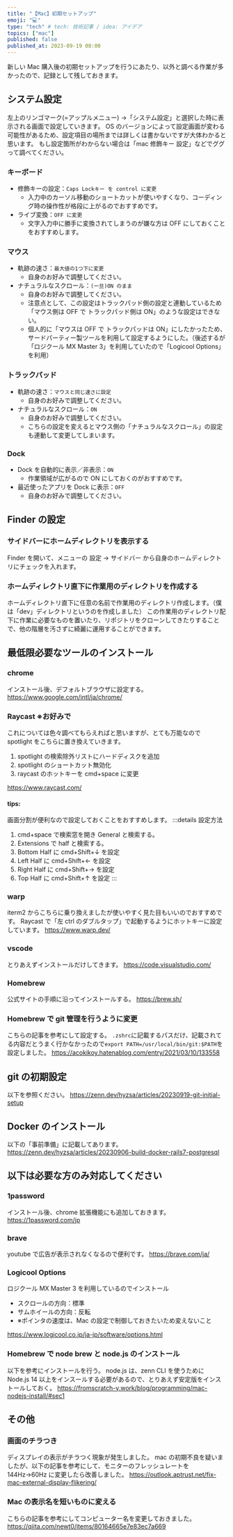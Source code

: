 ```yaml
---
title: "【Mac】初期セットアップ"
emoji: "💻"
type: "tech" # tech: 技術記事 / idea: アイデア
topics: ["mac"]
published: false
published_at: 2023-09-19 08:00
---
```


新しい Mac 購入後の初期セットアップを行うにあたり、以外と調べる作業が多かったので、記録として残しておきます。

## システム設定

左上のリンゴマーク(=アップルメニュー) ->「システム設定」と選択した時に表示される画面で設定していきます。
OS のバージョンによって設定画面が変わる可能性があるため、設定項目の場所までは詳しくは書かないですが大体わかると思います。
もし設定箇所がわからない場合は「mac 修飾キー 設定」などでググって調べてください。

### キーボード

- 修飾キーの設定：`Caps Lockキー を control に変更`
  - 入力中のカーソル移動のショートカットが使いやすくなり、コーディング時の操作性が格段に上がるのでおすすめです。
- ライブ変換：`OFF に変更`
  - 文字入力中に勝手に変換されてしまうのが嫌な方は OFF にしておくことをおすすめします。

### マウス

- 軌跡の速さ：`最大値の1つ下に変更`
  - 自身のお好みで調整してください。
- ナチュラルなスクロール：`(一旦)ON のまま`
  - 自身のお好みで調整してください。
  - 注意点として、この設定はトラックパッド側の設定と連動しているため「マウス側は OFF で トラックパッド側は ON」のような設定はできない。
  - 個人的に「マウスは OFF で トラックパッドは ON」にしたかったため、サードパーティー製ツールを利用して設定するようにした。（後述するが「ロジクール MX Master 3」を利用していたので「Logicool Options」を利用）

### トラックパッド

- 軌跡の速さ：`マウスと同じ速さに設定`
  - 自身のお好みで調整してください。
- ナチュラルなスクロール：`ON`
  - 自身のお好みで調整してください。
  - こちらの設定を変えるとマウス側の「ナチュラルなスクロール」の設定も連動して変更してしまいます。

### Dock

- Dock を自動的に表示／非表示：`ON`
  - 作業領域が広がるので ON にしておくのがおすすめです。
- 最近使ったアプリを Dock に表示：`OFF`
  - 自身のお好みで調整してください。

## Finder の設定

### サイドバーにホームディレクトリを表示する

Finder を開いて、メニューの 設定 -> サイドバー から自身のホームディレクトリにチェックを入れます。

### ホームディレクトリ直下に作業用のディレクトリを作成する

ホームディレクトリ直下に任意の名前で作業用のディレクトリ作成します。（僕は「dev」ディレクトリというのを作成しました）
この作業用のディレクトリ配下に作業に必要なものを置いたり、リポジトリをクローンしてきたりすることで、他の階層を汚さずに綺麗に運用することができます。

## 最低限必要なツールのインストール

### chrome

インストール後、デフォルトブラウザに設定する。
https://www.google.com/intl/ja/chrome/

### Raycast ※お好みで

これについては色々調べてもらえればと思いますが、とても万能なので spotlight をこちらに置き換えていきます。

1. spotlight の検索除外リストにハードディスクを追加
2. spotlight のショートカット無効化
3. raycast のホットキーを cmd+space に変更

https://www.raycast.com/

#### tips:

画面分割が便利なので設定しておくことをおすすめします。
:::details 設定方法

1. cmd+space で検索窓を開き General と検索する。
2. Extensions で half と検索する。
3. Bottom Half に cmd+Shift+↓ を設定
4. Left Half に cmd+Shift+← を設定
5. Right Half に cmd+Shift+→ を設定
6. Top Half に cmd+Shift+↑ を設定
   :::

### warp

iterm2 からこちらに乗り換えましたが使いやすく見た目もいいのでおすすめです。
Raycast で「左 ctrl のダブルタップ」で起動するようにホットキーに設定しています。
https://www.warp.dev/

### vscode

とりあえずインストールだけしてきます。
https://code.visualstudio.com/

### Homebrew

公式サイトの手順に沿ってインストールする。
https://brew.sh/

### Homebrew で git 管理を行うように変更

こちらの記事を参考にして設定する。
`.zshrc`に記載するパスだけ、記載されてる内容だとうまく行かなかったので`export PATH=/usr/local/bin/git:$PATH`を設定しました。
https://acokikoy.hatenablog.com/entry/2021/03/10/133558

## git の初期設定

以下を参照ください。
https://zenn.dev/hyzsa/articles/20230919-git-initial-setup

## Docker のインストール

以下の「事前準備」に記載してあります。
https://zenn.dev/hyzsa/articles/20230906-build-docker-rails7-postgresql

## 以下は必要な方のみ対応してください

### 1password

インストール後、chrome 拡張機能にも追加しておきます。
https://1password.com/jp

### brave

youtube で広告が表示されなくなるので便利です。
https://brave.com/ja/

### Logicool Options

ロジクール MX Master 3 を利用しているのでインストール

- スクロールの方向：標準
- サムホイールの方向：反転
- ※ポインタの速度は、Mac の設定で制御しておきたいため変えないこと

https://www.logicool.co.jp/ja-jp/software/options.html

### Homebrew で node brew と node.js のインストール

以下を参考にインストールを行う。
node.js は、zenn CLI を使うために Node.js 14 以上をインスールする必要があるので、とりあえず安定版をインストールしておく。
https://fromscratch-y.work/blog/programming/mac-nodejs-install/#sec1

## その他

### 画面のチラつき

ディスプレイの表示がチラつく現象が発生しました。
mac の初期不良を疑いましたが、以下の記事を参考にして、モニターのフレッシュレートを 144Hz→60Hz に変更したら改善しました。
https://outlook.aptrust.net/fix-mac-external-display-flikering/

### Mac の表示名を短いものに変える

こちらの記事を参考にしてコンピューター名を変更しておきました。
https://qiita.com/newt0/items/80164665e7e83ec7a669
